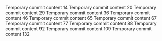 Temporary commit content 14
Temporary commit content 20
Temporary commit content 29
Temporary commit content 36
Temporary commit content 46
Temporary commit content 65
Temporary commit content 67
Temporary commit content 77
Temporary commit content 88
Temporary commit content 92
Temporary commit content 109
Temporary commit content 132
